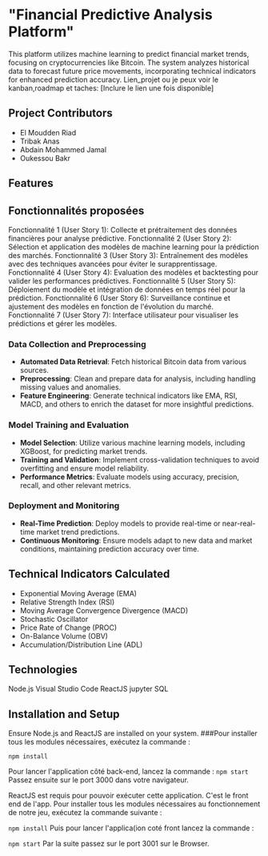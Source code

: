 # "Financial Predictive Analysis Platform"
This platform utilizes machine learning to predict financial market trends, focusing on cryptocurrencies like Bitcoin. The system analyzes historical data to forecast future price movements, incorporating technical indicators for enhanced prediction accuracy.
Lien_projet ou je peux voir le kanban,roadmap et taches: [Inclure le lien une fois disponible]

## Project Contributors

- El Moudden Riad
- Tribak Anas
- Abdain Mohammed Jamal
- Oukessou Bakr

## Features
## Fonctionnalités proposées

Fonctionnalité 1 (User Story 1): Collecte et prétraitement des données financières pour analyse prédictive.
Fonctionnalité 2 (User Story 2): Sélection et application des modèles de machine learning pour la prédiction des marchés.
Fonctionnalité 3 (User Story 3): Entraînement des modèles avec des techniques avancées pour éviter le surapprentissage.
Fonctionnalité 4 (User Story 4): Evaluation des modèles et backtesting pour valider les performances prédictives.
Fonctionnalité 5 (User Story 5): Déploiement du modèle et intégration de données en temps réel pour la prédiction.
Fonctionnalité 6 (User Story 6): Surveillance continue et ajustement des modèles en fonction de l'évolution du marché.
Fonctionnalité 7 (User Story 7): Interface utilisateur pour visualiser les prédictions et gérer les modèles.

### Data Collection and Preprocessing
- **Automated Data Retrieval**: Fetch historical Bitcoin data from various sources.
- **Preprocessing**: Clean and prepare data for analysis, including handling missing values and anomalies.
- **Feature Engineering**: Generate technical indicators like EMA, RSI, MACD, and others to enrich the dataset for more insightful predictions.

### Model Training and Evaluation
- **Model Selection**: Utilize various machine learning models, including XGBoost, for predicting market trends.
- **Training and Validation**: Implement cross-validation techniques to avoid overfitting and ensure model reliability.
- **Performance Metrics**: Evaluate models using accuracy, precision, recall, and other relevant metrics.

### Deployment and Monitoring
- **Real-Time Prediction**: Deploy models to provide real-time or near-real-time market trend predictions.
- **Continuous Monitoring**: Ensure models adapt to new data and market conditions, maintaining prediction accuracy over time.

## Technical Indicators Calculated

- Exponential Moving Average (EMA)
- Relative Strength Index (RSI)
- Moving Average Convergence Divergence (MACD)
- Stochastic Oscillator
- Price Rate of Change (PROC)
- On-Balance Volume (OBV)
- Accumulation/Distribution Line (ADL)
  
## Technologies

Node.js
Visual Studio Code
ReactJS
jupyter 
SQL
## Installation and Setup

Ensure Node.js and ReactJS are installed on your system.
###Pour installer tous les modules nécessaires, exécutez la commande :
```
npm install
```
Pour lancer l'application côté back-end, lancez la commande :
```npm start```
Passez ensuite sur le port 3000 dans votre navigateur.

ReactJS est requis pour pouvoir exécuter cette application. C'est le front end de l'app.
Pour installer tous les modules nécessaires au fonctionnement de notre jeu, exécutez la commande suivante :

```npm install```
Puis pour lancer l'applica(ion coté front lancez la commande :

```npm start```
Par la suite passez sur le port 3001 sur le Browser.






